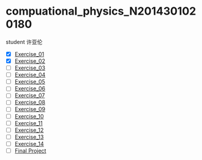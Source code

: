 # compuational_physics_N2014301020180
student 许亚伦
- [x] [Exercise_01](https://github.com/xyl00789/compuational_physics_N2014301020180/blob/master/Exercise_01:Make%20your%20own%20github%20account%20and%20add%20a%20README)
- [x] [Exercise_02](https://www.zybuluo.com/xyl0078910/note/504468)
- [ ] [Exercise_03](https://github.com/xyl00789/compuational_physics_N2014301020180/blob/master/Exercise_03)
- [ ] [Exercise_04](https://github.com/xyl00789/compuational_physics_N2014301020180/blob/master/Exercise_04)
- [ ] [Exercise_05](https://github.com/xyl00789/compuational_physics_N2014301020180/blob/master/Exercise_05)
- [ ] [Exercise_06](https://github.com/xyl00789/compuational_physics_N2014301020180/blob/master/Exercise_06)
- [ ] [Exercise_07](https://github.com/xyl00789/compuational_physics_N2014301020180/blob/master/Exercise_07)
- [ ] [Exercise_08](https://github.com/xyl00789/compuational_physics_N2014301020180/blob/master/Exercise_08)
- [ ] [Exercise_09](https://github.com/xyl00789/compuational_physics_N2014301020180/blob/master/Exercise_09)
- [ ] [Exercise_10](https://github.com/xyl00789/compuational_physics_N2014301020180/blob/master/Exercise_10)
- [ ] [Exercise_11](https://github.com/xyl00789/compuational_physics_N2014301020180/blob/master/Exercise_11)
- [ ] [Exercise_12](https://github.com/xyl00789/compuational_physics_N2014301020180/blob/master/Exercise_12)
- [ ] [Exercise_13](https://github.com/xyl00789/compuational_physics_N2014301020180/blob/master/Exercise_13)
- [ ] [Exercise_14](https://github.com/xyl00789/compuational_physics_N2014301020180/blob/master/Exercise_14)
- [ ] [Final Project](https://github.com/xyl00789/compuational_physics_N2014301020180/blob/master/Final%20Project)
